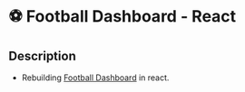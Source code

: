 # ⚽ Football Dashboard - React

## Description

- Rebuilding [Football Dashboard](https://github.com/sanginchun/football-dashboard) in react.

